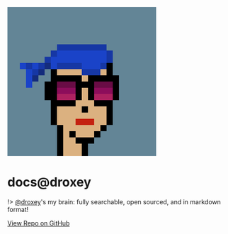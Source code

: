 <!-- DOCTOC SKIP -->

![logo](_media/droxey-blue.png)

# docs@droxey

!> [@droxey](https://droxey.com ':target=_blank')'s my brain: fully searchable, open sourced, and in markdown format!

[View Repo on GitHub](https://github.com/droxey/docs/ ':target=_blank')
